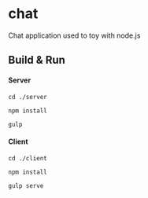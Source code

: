 # chat

Chat application used to toy with node.js

## Build & Run

#### Server

`cd ./server`

`npm install`

`gulp`

#### Client

`cd ./client`

`npm install`

`gulp serve`